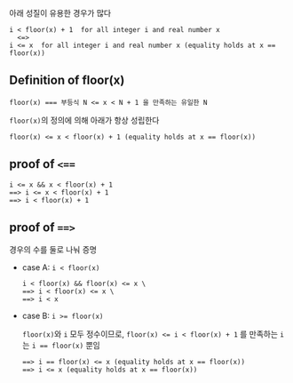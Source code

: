 아래 성질이 유용한 경우가 많다

```
i < floor(x) + 1  for all integer i and real number x
  <=>
i <= x  for all integer i and real number x (equality holds at x == floor(x))
```

## Definition of floor(x)
```
floor(x) === 부등식 N <= x < N + 1 을 만족하는 유일한 N
```

`floor(x)`의 정의에 의해 아래가 항상 성립한다

```
floor(x) <= x < floor(x) + 1 (equality holds at x == floor(x))
```

## proof of `<==`
```
i <= x && x < floor(x) + 1
==> i <= x < floor(x) + 1
==> i < floor(x) + 1
```

## proof of `==>`
경우의 수를 둘로 나눠 증명

- case A: `i < floor(x)`

  ```
  i < floor(x) && floor(x) <= x \
  ==> i < floor(x) <= x \
  ==> i < x
  ```

- case B: `i >= floor(x)`

  `floor(x)`와 `i` 모두 정수이므로, `floor(x) <= i < floor(x) + 1` 를 만족하는 `i`는 `i == floor(x)` 뿐임

  ```  
  ==> i == floor(x) <= x (equality holds at x == floor(x))
  ==> i <= x (equality holds at x == floor(x))
  ```

